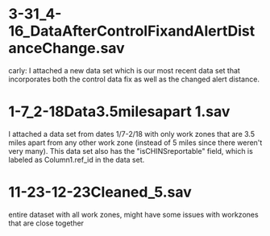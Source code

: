 # 3-31_4-16_DataAfterControlFixandAlertDistanceChange.sav

carly: I attached a new data set which is our most recent data set that
incorporates both the control data fix as well as the changed alert distance.

# 1-7_2-18Data3.5milesapart 1.sav

I attached a data set from dates 1/7-2/18 with only work zones that are 3.5
miles apart from any other work zone (instead of 5 miles since there weren't
very many). This data set also has the "isCHINSreportable" field, which is
labeled as Column1.ref_id in the data set.

# 11-23-12-23Cleaned_5.sav

entire dataset with all work zones, might have some issues with workzones that
are close together
